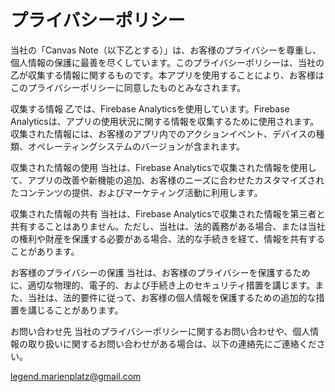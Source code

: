 # プライバシーポリシー

当社の「Canvas Note（以下乙とする）」は、お客様のプライバシーを尊重し、個人情報の保護に最善を尽くしています。このプライバシーポリシーは、当社の乙が収集する情報に関するものです。本アプリを使用することにより、お客様はこのプライバシーポリシーに同意したものとみなされます。

収集する情報 乙では、Firebase Analyticsを使用しています。Firebase Analyticsは、アプリの使用状況に関する情報を収集するために使用されます。収集された情報には、お客様のアプリ内でのアクションイベント、デバイスの種類、オペレーティングシステムのバージョンが含まれます。

収集された情報の使用 当社は、Firebase Analyticsで収集された情報を使用して、アプリの改善や新機能の追加、お客様のニーズに合わせたカスタマイズされたコンテンツの提供、およびマーケティング活動に利用します。

収集された情報の共有 当社は、Firebase Analyticsで収集された情報を第三者と共有することはありません。ただし、当社は、法的義務がある場合、または当社の権利や財産を保護する必要がある場合、法的な手続きを経て、情報を共有することがあります。

お客様のプライバシーの保護 当社は、お客様のプライバシーを保護するために、適切な物理的、電子的、および手続き上のセキュリティ措置を講じます。また、当社は、法的要件に従って、お客様の個人情報を保護するための追加的な措置を講じることがあります。

お問い合わせ先 当社のプライバシーポリシーに関するお問い合わせや、個人情報の取り扱いに関するお問い合わせがある場合は、以下の連絡先にご連絡ください。

legend.marienplatz@gmail.com
